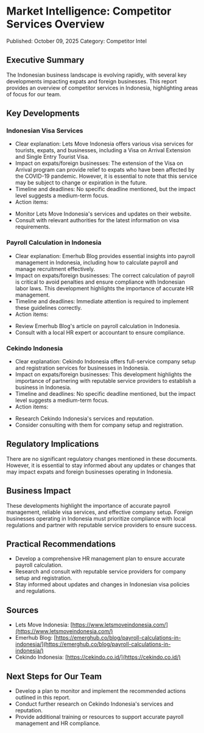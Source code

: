 # Market Intelligence: Competitor Services Overview

Published: October 09, 2025
Category: Competitor Intel

## Executive Summary
The Indonesian business landscape is evolving rapidly, with several key developments impacting expats and foreign businesses. This report provides an overview of competitor services in Indonesia, highlighting areas of focus for our team.

## Key Developments

### Indonesian Visa Services
- Clear explanation: Lets Move Indonesia offers various visa services for tourists, expats, and businesses, including a Visa on Arrival Extension and Single Entry Tourist Visa.
- Impact on expats/foreign businesses: The extension of the Visa on Arrival program can provide relief to expats who have been affected by the COVID-19 pandemic. However, it is essential to note that this service may be subject to change or expiration in the future.
- Timeline and deadlines: No specific deadline mentioned, but the impact level suggests a medium-term focus.
- Action items:
 + Monitor Lets Move Indonesia's services and updates on their website.
 + Consult with relevant authorities for the latest information on visa requirements.

### Payroll Calculation in Indonesia
- Clear explanation: Emerhub Blog provides essential insights into payroll management in Indonesia, including how to calculate payroll and manage recruitment effectively.
- Impact on expats/foreign businesses: The correct calculation of payroll is critical to avoid penalties and ensure compliance with Indonesian labor laws. This development highlights the importance of accurate HR management.
- Timeline and deadlines: Immediate attention is required to implement these guidelines correctly.
- Action items:
 + Review Emerhub Blog's article on payroll calculation in Indonesia.
 + Consult with a local HR expert or accountant to ensure compliance.

### Cekindo Indonesia
- Clear explanation: Cekindo Indonesia offers full-service company setup and registration services for businesses in Indonesia.
- Impact on expats/foreign businesses: This development highlights the importance of partnering with reputable service providers to establish a business in Indonesia.
- Timeline and deadlines: No specific deadline mentioned, but the impact level suggests a medium-term focus.
- Action items:
 + Research Cekindo Indonesia's services and reputation.
 + Consider consulting with them for company setup and registration.

## Regulatory Implications
There are no significant regulatory changes mentioned in these documents. However, it is essential to stay informed about any updates or changes that may impact expats and foreign businesses operating in Indonesia.

## Business Impact
These developments highlight the importance of accurate payroll management, reliable visa services, and effective company setup. Foreign businesses operating in Indonesia must prioritize compliance with local regulations and partner with reputable service providers to ensure success.

## Practical Recommendations

* Develop a comprehensive HR management plan to ensure accurate payroll calculation.
* Research and consult with reputable service providers for company setup and registration.
* Stay informed about updates and changes in Indonesian visa policies and regulations.

## Sources
- Lets Move Indonesia: [https://www.letsmoveindonesia.com/](https://www.letsmoveindonesia.com/)
- Emerhub Blog: [https://emerghub.co/blog/payroll-calculations-in-indonesia/](https://emerghub.co/blog/payroll-calculations-in-indonesia/)
- Cekindo Indonesia: [https://cekindo.co.id/](https://cekindo.co.id/)

## Next Steps for Our Team
* Develop a plan to monitor and implement the recommended actions outlined in this report.
* Conduct further research on Cekindo Indonesia's services and reputation.
* Provide additional training or resources to support accurate payroll management and HR compliance.